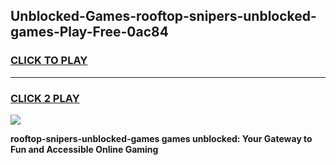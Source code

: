 
## Unblocked-Games-rooftop-snipers-unblocked-games-Play-Free-0ac84
<h3>
<a href="https://premium76.site?title=rooftop-snipers-unblocked-games&ref=24M">CLICK TO PLAY</a></h3>
<hr>

<h3>
<a href="https://premium76.site?title=rooftop-snipers-unblocked-games&ref=24M">CLICK 2 PLAY</a>
  
</h3>

<a href="https://premium76.site?title=rooftop-snipers-unblocked-games&ref=24M"><img src="https://clearcache.store/games.png"></a>


**rooftop-snipers-unblocked-games games unblocked: Your Gateway to Fun and Accessible Online Gaming**
